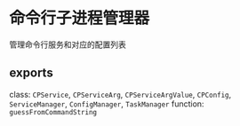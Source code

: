 # 命令行子进程管理器
管理命令行服务和对应的配置列表

## exports
class: `CPService`, `CPServiceArg`, `CPServiceArgValue`, `CPConfig`, `ServiceManager`, `ConfigManager`, `TaskManager`
function: `guessFromCommandString`
